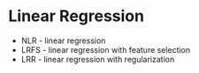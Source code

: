 # Linear Regression

* NLR - linear regression
* LRFS - linear regression with feature selection
* LRR - linear regression with regularization